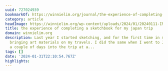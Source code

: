 ```yaml
---
uuid: 727024939
bookmarkOf: https://winnielim.org/journal/the-experience-of-completing-a-sketchbook-for-my-japan-trip/
category: article
headImage: https://winnielim.org/wp-content/uploads/2024/01/20240111-IMG_20240111_0011.jpg
title: the experience of completing a sketchbook for my japan trip
domain: winnielim.org
description: Last year I started sketching, and for the first time in my life I started
  bringing art materials on my travels. I did the same when I went to Japan, except
  a couple of days into the trip at a...
tags: []
date: '2024-01-31T22:10:54.767Z'
highlights: 
---
```



